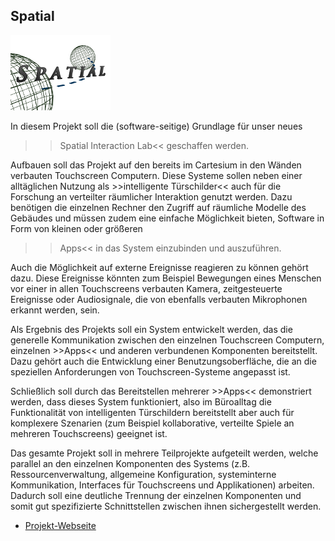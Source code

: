 ## Spatial

<p class="logo"><img src="assets/img/spatial.png" /></p>

In diesem Projekt soll die (software-seitige) Grundlage für unser neues
>>Spatial Interaction Lab<< geschaffen werden.

Aufbauen soll das Projekt auf den bereits im Cartesium in den Wänden verbauten
Touchscreen Computern. Diese Systeme sollen neben einer alltäglichen Nutzung
als >>intelligente Türschilder<< auch für die Forschung an verteilter
räumlicher Interaktion genutzt werden. Dazu benötigen die einzelnen Rechner
den Zugriff auf räumliche Modelle des Gebäudes und müssen zudem eine
einfache Möglichkeit bieten, Software in Form von kleinen oder größeren
>>Apps<< in das System einzubinden und auszuführen.

Auch die Möglichkeit auf externe Ereignisse reagieren zu können gehört dazu.
Diese Ereignisse könnten zum Beispiel Bewegungen eines Menschen vor einer in
allen Touchscreens verbauten Kamera, zeitgesteuerte Ereignisse oder
Audiosignale, die von ebenfalls verbauten Mikrophonen erkannt werden, sein.

Als Ergebnis des Projekts soll ein System entwickelt werden, das die generelle
Kommunikation zwischen den einzelnen Touchscreen Computern, einzelnen >>Apps<<
und anderen verbundenen Komponenten bereitstellt. Dazu gehört auch die
Entwicklung einer Benutzungsoberfläche, die an die speziellen Anforderungen
von Touchscreen-Systeme angepasst ist.

Schließlich soll durch das Bereitstellen mehrerer >>Apps<< demonstriert werden,
dass dieses System funktioniert, also im Büroalltag die Funktionalität von
intelligenten Türschildern bereitstellt aber auch für komplexere Szenarien
(zum Beispiel kollaborative, verteilte Spiele an mehreren Touchscreens)
geeignet ist.

Das gesamte Projekt soll in mehrere Teilprojekte aufgeteilt werden, welche
parallel an den einzelnen Komponenten des Systems (z.B. Ressourcenverwaltung,
allgemeine Konfiguration, systeminterne Kommunikation, Interfaces für
Touchscreens und Applikationen) arbeiten. Dadurch soll eine deutliche Trennung
der einzelnen Komponenten und somit gut spezifizierte Schnittstellen zwischen
ihnen sichergestellt werden.

- [Projekt-Webseite](http://spatial.cosy.informatik.uni-bremen.de/)
